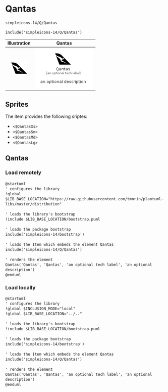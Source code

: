 # Qantas


```text
simpleicons-14/Q/Qantas
```

```text
include('simpleicons-14/Q/Qantas')
```



| Illustration | Qantas |
| :---: | :---: |
| ![illustration for Illustration](../../simpleicons-14/Q/Qantas.png) | ![illustration for Qantas](../../simpleicons-14/Q/Qantas.Local.png) |



## Sprites
The item provides the following sriptes:

- `<$QantasXs>`
- `<$QantasSm>`
- `<$QantasMd>`
- `<$QantasLg>`





## Qantas

### Load remotely
```plantuml
@startuml
' configures the library
!global $LIB_BASE_LOCATION="https://raw.githubusercontent.com/tmorin/plantuml-libs/master/distribution"

' loads the library's bootstrap
!include $LIB_BASE_LOCATION/bootstrap.puml

' loads the package bootstrap
include('simpleicons-14/bootstrap')

' loads the Item which embeds the element Qantas
include('simpleicons-14/Q/Qantas')

' renders the element
Qantas('Qantas', 'Qantas', 'an optional tech label', 'an optional description')
@enduml
```

### Load locally
```plantuml
@startuml
' configures the library
!global $INCLUSION_MODE="local"
!global $LIB_BASE_LOCATION="../.."

' loads the library's bootstrap
!include $LIB_BASE_LOCATION/bootstrap.puml

' loads the package bootstrap
include('simpleicons-14/bootstrap')

' loads the Item which embeds the element Qantas
include('simpleicons-14/Q/Qantas')

' renders the element
Qantas('Qantas', 'Qantas', 'an optional tech label', 'an optional description')
@enduml
```

